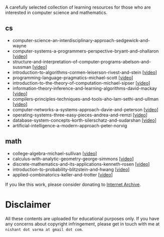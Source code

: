 A carefully selected collection of learning resources for those who are interested in computer science and mathematics.

## cs

* computer-science-an-interdisciplinary-approach-sedgewick-and-wayne
* computer-systems-a-programmers-perspective-bryant-and-ohallaron [[video](https://archive.org/details/cmu-15-213-introduction-to-computer-systems)]
* structure-and-interpretation-of-computer-programs-abelson-and-sussman [[video](https://archive.org/details/mit-6001-structure-and-interpretation-of-computer-programs)]
* introduction-to-algorithms-cormen-leiserson-rivest-and-stein [[video](https://archive.org/details/mit-6006-introduction-to-algorithms)]
* programming-language-pragmatics-michael-scott [[video](https://archive.org/details/stonybrook-cse307-principles-of-programming-languages)]
* introduction-to-the-theory-of-computation-michael-sipser [[video](https://archive.org/details/mit-18404j-theory-of-computation)]
* information-theory-inference-and-learning-algorithms-david-mackay [[video](https://archive.org/details/information-theory-pattern-recognition-and-neural-networks-david-mackay)]
* compilers-principles-techniques-and-tools-aho-lam-sethi-and-ullman [[video](https://archive.org/details/coursera-compilers)]
* computer-networks-a-systems-approach-davie-and-peterson [[video](https://archive.org/details/stanford-cs144-introduction-to-computer-networking)]
* operating-systems-three-easy-pieces-andrea-and-remzi [[video](https://archive.org/details/caltech-cs124-operating-systems)]
* database-system-concepts-korth-silerschatz-and-sudarshan [[video](https://archive.org/details/cmu-15-445-introduction-to-database-systems)]
* artificial-intelligence-a-modern-approach-peter-norvig

## math

* college-algebra-michael-sullivan [[video](https://archive.org/details/umkc-math110-college-algebra)]
* calculus-with-analytic-geometry-george-simmons [[video](https://archive.org/details/mit-1801-single-variable-calculus)]
* discrete-mathematics-and-its-applications-kenneth-rosen [[video](https://archive.org/details/arsdigita-discrete-mathematics)]
* introduction-to-probability-blitzstein-and-hwang [[video](https://archive.org/details/harvard-stat110-probability)]
* applied-combinatorics-keller-and-trotter [[video](https://archive.org/details/gatech-math3012-applied-combinatorics)]

If you like this work, please consider donating to [Internet Archive](https://archive.org/donate).

# Disclaimer

All these contents are uploaded for educational purposes only. If you have any concerns about copyright infringement, please get in touch with me at `nishant dot varma at gmail dot com`.
